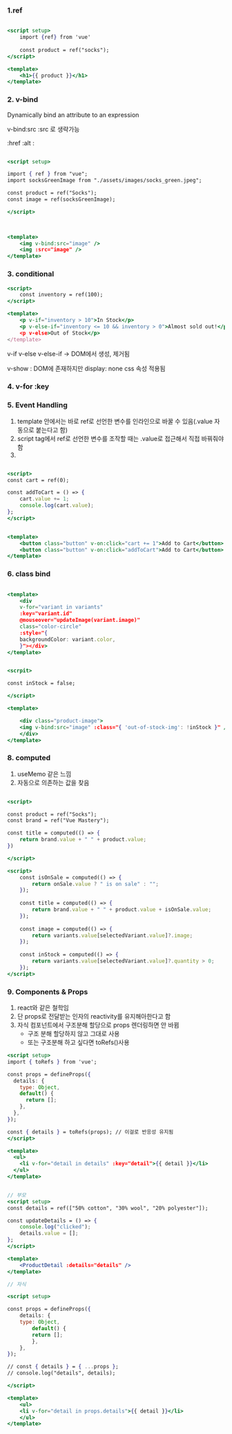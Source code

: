 

### 1.ref
```jsx

<script setup>
	import {ref} from 'vue'
	
	const product = ref("socks");
</script>

<template>
	<h1>{{ product }}</h1>
</template>


```

### 2. v-bind
Dynamically bind an attribute to an expression

v-bind:src
:src 로 생략가능

:href
:alt
:

```jsx

<script setup>

import { ref } from "vue";
import socksGreenImage from "./assets/images/socks_green.jpeg";

const product = ref("Socks");
const image = ref(socksGreenImage);

</script>

  

<template>
	<img v-bind:src="image" />
	<img :src="image" />
</template>

```



### 3. conditional


```jsx
<script>
	const inventory = ref(100);
</script>

<template>
	<p v-if="inventory > 10">In Stock</p>
	<p v-else-if="inventory <= 10 && inventory > 0">Almost sold out!</p
	<p v-else>Out of Stock</p>
</template>


```


v-if
v-else
v-else-if
-> DOM에서 생성, 제거됨

v-show : DOM에 존재하지만 display: none css 속성 적용됨

### 4. v-for :key

### 5. Event Handling


1. template 안에서는 바로 ref로 선언한 변수를 인라인으로 바꿀 수 있음(.value 자동으로 붙는다고 함)
2. script tag에서 ref로 선언한 변수를 조작할 때는 .value로 접근해서 직접 바꿔줘야함
3. 


``` jsx

<script>
const cart = ref(0);

const addToCart = () => {	
	cart.value += 1;
	console.log(cart.value);
};
</script>


<template>
	<button class="button" v-on:click="cart += 1">Add to Cart</button>
	<button class="button" v-on:click="addToCart">Add to Cart</button>
</template>

```

### 6. class bind

```jsx

<template>
	<div
	v-for="variant in variants"
	:key="variant.id"
	@mouseover="updateImage(variant.image)"
	class="color-circle"
	:style="{
	backgroundColor: variant.color,
	}"></div>
</template>

```


```jsx

<scrpit>

const inStock = false;

</script>

<template>

	<div class="product-image">
	<img v-bind:src="image" :class="{ 'out-of-stock-img': !inStock }" />
	</div>
</template>


```

### 8. computed
1. useMemo 같은 느낌
2. 자동으로 의존하는 값을 찾음

```jsx

<script>

const product = ref("Socks");
const brand = ref("Vue Mastery");

const title = computed(() => {
	return brand.value + " " + product.value;
})

</script>

<script>
	const isOnSale = computed(() => {
		return onSale.value ? " is on sale" : "";
	});
	
	const title = computed(() => {
		return brand.value + " " + product.value + isOnSale.value;
	});
	
	const image = computed(() => {
		return variants.value[selectedVariant.value]?.image;
	});
	
	const inStock = computed(() => {
		return variants.value[selectedVariant.value]?.quantity > 0;
	});
</script>


```

### 9. Components & Props
1. react와 같은 철학임
2. 단 props로 전달받는 인자의 reactivity를 유지해아한다고 함
3. 자식 컴포넌트에서 구조분해 할당으로 props 렌더링하면 안 바뀜
   - 구조 분해 할당하지 않고 그대로 사용
   -  또는 구조분해 하고 싶다면 toRefs()사용

```jsx
<script setup>
import { toRefs } from 'vue';

const props = defineProps({
  details: {
    type: Object,
    default() {
      return [];
    },
  },
});

const { details } = toRefs(props); // 이걸로 반응성 유지됨
</script>

<template>
  <ul>
    <li v-for="detail in details" :key="detail">{{ detail }}</li>
  </ul>
</template>
```


```jsx

// 부모
<script setup>
const details = ref(["50% cotton", "30% wool", "20% polyester"]);

const updateDetails = () => {
	console.log("clicked");
	details.value = [];
};
</script>

<template>
	<ProductDetail :details="details" />
</template>

// 자식

<script setup>

const props = defineProps({
	details: {
	type: Object,
		default() {
		return [];
		},
	},
});

// const { details } = { ...props };
// console.log("details", details);

</script>

<template>
	<ul>
	<li v-for="detail in props.details">{{ detail }}</li>
	</ul>
</template>

```